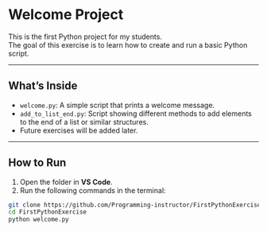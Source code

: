 # Welcome Project

This is the first Python project for my students.  
The goal of this exercise is to learn how to create and run a basic Python script.

---

## What’s Inside
- `welcome.py`: A simple script that prints a welcome message.
- `add_to_list_end.py`: Script showing different methods to add elements to the end of a list or similar structures.
- Future exercises will be added later.

---

## How to Run
1. Open the folder in **VS Code**.  
2. Run the following commands in the terminal:

```bash
git clone https://github.com/Programming-instructor/FirstPythonExercise.git
cd FirstPythonExercise
python welcome.py
